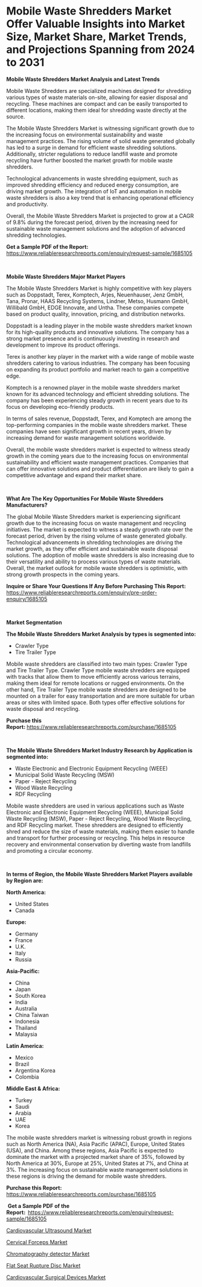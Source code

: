 <p><h1>Mobile Waste Shredders Market Offer Valuable Insights into Market Size, Market Share, Market Trends, and Projections Spanning from 2024 to 2031</h1></p><p><strong>Mobile Waste Shredders Market Analysis and Latest Trends</strong></p>
<p><p>Mobile Waste Shredders are specialized machines designed for shredding various types of waste materials on-site, allowing for easier disposal and recycling. These machines are compact and can be easily transported to different locations, making them ideal for shredding waste directly at the source.</p><p>The Mobile Waste Shredders Market is witnessing significant growth due to the increasing focus on environmental sustainability and waste management practices. The rising volume of solid waste generated globally has led to a surge in demand for efficient waste shredding solutions. Additionally, stricter regulations to reduce landfill waste and promote recycling have further boosted the market growth for mobile waste shredders.</p><p>Technological advancements in waste shredding equipment, such as improved shredding efficiency and reduced energy consumption, are driving market growth. The integration of IoT and automation in mobile waste shredders is also a key trend that is enhancing operational efficiency and productivity.</p><p>Overall, the Mobile Waste Shredders Market is projected to grow at a CAGR of 9.8% during the forecast period, driven by the increasing need for sustainable waste management solutions and the adoption of advanced shredding technologies.</p></p>
<p><strong>Get a Sample PDF of the Report:&nbsp;</strong> <a href="https://www.reliableresearchreports.com/enquiry/request-sample/1685105">https://www.reliableresearchreports.com/enquiry/request-sample/1685105</a></p>
<p>&nbsp;</p>
<p><strong>Mobile Waste Shredders Major Market Players</strong></p>
<p><p>The Mobile Waste Shredders Market is highly competitive with key players such as Doppstadt, Terex, Komptech, Arjes, Neuenhauser, Jenz GmbH, Tana, Pronar, HAAS Recycling Systems, Lindner, Metso, Husmann GmbH, Willibald GmbH, EDGE Innovate, and Untha. These companies compete based on product quality, innovation, pricing, and distribution networks.</p><p>Doppstadt is a leading player in the mobile waste shredders market known for its high-quality products and innovative solutions. The company has a strong market presence and is continuously investing in research and development to improve its product offerings.</p><p>Terex is another key player in the market with a wide range of mobile waste shredders catering to various industries. The company has been focusing on expanding its product portfolio and market reach to gain a competitive edge.</p><p>Komptech is a renowned player in the mobile waste shredders market known for its advanced technology and efficient shredding solutions. The company has been experiencing steady growth in recent years due to its focus on developing eco-friendly products.</p><p>In terms of sales revenue, Doppstadt, Terex, and Komptech are among the top-performing companies in the mobile waste shredders market. These companies have seen significant growth in recent years, driven by increasing demand for waste management solutions worldwide.</p><p>Overall, the mobile waste shredders market is expected to witness steady growth in the coming years due to the increasing focus on environmental sustainability and efficient waste management practices. Companies that can offer innovative solutions and product differentiation are likely to gain a competitive advantage and expand their market share.</p></p>
<p>&nbsp;</p>
<p><strong>What Are The Key Opportunities For Mobile Waste Shredders Manufacturers?</strong></p>
<p><p>The global Mobile Waste Shredders market is experiencing significant growth due to the increasing focus on waste management and recycling initiatives. The market is expected to witness a steady growth rate over the forecast period, driven by the rising volume of waste generated globally. Technological advancements in shredding technologies are driving the market growth, as they offer efficient and sustainable waste disposal solutions. The adoption of mobile waste shredders is also increasing due to their versatility and ability to process various types of waste materials. Overall, the market outlook for mobile waste shredders is optimistic, with strong growth prospects in the coming years.</p></p>
<p><strong>Inquire or Share Your Questions If Any Before Purchasing This Report:</strong> <a href="https://www.reliableresearchreports.com/enquiry/pre-order-enquiry/1685105">https://www.reliableresearchreports.com/enquiry/pre-order-enquiry/1685105</a></p>
<p>&nbsp;</p>
<p><strong>Market Segmentation</strong></p>
<p><strong>The Mobile Waste Shredders Market Analysis by types is segmented into:</strong></p>
<p><ul><li>Crawler Type</li><li>Tire Trailer Type</li></ul></p>
<p><p>Mobile waste shredders are classified into two main types: Crawler Type and Tire Trailer Type. Crawler Type mobile waste shredders are equipped with tracks that allow them to move efficiently across various terrains, making them ideal for remote locations or rugged environments. On the other hand, Tire Trailer Type mobile waste shredders are designed to be mounted on a trailer for easy transportation and are more suitable for urban areas or sites with limited space. Both types offer effective solutions for waste disposal and recycling.</p></p>
<p><strong>Purchase this Report:&nbsp;</strong><a href="https://www.reliableresearchreports.com/purchase/1685105">https://www.reliableresearchreports.com/purchase/1685105</a></p>
<p>&nbsp;</p>
<p><strong>The Mobile Waste Shredders Market Industry Research by Application is segmented into:</strong></p>
<p><ul><li>Waste Electronic and Electronic Equipment Recycling (WEEE)</li><li>Municipal Solid Waste Recycling (MSW)</li><li>Paper - Reject Recycling</li><li>Wood Waste Recycling</li><li>RDF Recycling</li></ul></p>
<p><p>Mobile waste shredders are used in various applications such as Waste Electronic and Electronic Equipment Recycling (WEEE), Municipal Solid Waste Recycling (MSW), Paper - Reject Recycling, Wood Waste Recycling, and RDF Recycling market. These shredders are designed to efficiently shred and reduce the size of waste materials, making them easier to handle and transport for further processing or recycling. This helps in resource recovery and environmental conservation by diverting waste from landfills and promoting a circular economy.</p></p>
<p>&nbsp;</p>
<p><strong>In terms of Region, the Mobile Waste Shredders Market Players available by Region are:</strong></p>
<p>
    <p> <strong> North America: </strong>
        <ul>
            <li>United States</li>
            <li>Canada</li>
        </ul>
        </p> 
    <p> <strong> Europe: </strong>
        <ul>
            <li>Germany</li>
            <li>France</li>
            <li>U.K.</li>
            <li>Italy</li>
            <li>Russia</li>
        </ul>
        </p> 
    <p> <strong> Asia-Pacific: </strong>
        <ul>
            <li>China</li>
            <li>Japan</li>
            <li>South Korea</li>
            <li>India</li>
            <li>Australia</li>
            <li>China Taiwan</li>
            <li>Indonesia</li>
            <li>Thailand</li>
            <li>Malaysia</li>
        </ul>
        </p> 
    <p> <strong> Latin America: </strong>
        <ul>
            <li>Mexico</li>
            <li>Brazil</li>
            <li>Argentina Korea</li>
            <li>Colombia</li>
        </ul>
        </p> 
    <p> <strong> Middle East & Africa: </strong>
        <ul>
            <li>Turkey</li>
            <li>Saudi</li>
            <li>Arabia</li>
            <li>UAE</li>
            <li>Korea</li>
        </ul>
    </p>
    </p>
<p><p>The mobile waste shredders market is witnessing robust growth in regions such as North America (NA), Asia Pacific (APAC), Europe, United States (USA), and China. Among these regions, Asia Pacific is expected to dominate the market with a projected market share of 35%, followed by North America at 30%, Europe at 25%, United States at 7%, and China at 3%. The increasing focus on sustainable waste management solutions in these regions is driving the demand for mobile waste shredders.</p></p>
<p><strong>Purchase this Report: </strong><a href="https://www.reliableresearchreports.com/purchase/1685105">https://www.reliableresearchreports.com/purchase/1685105</a></p>
<p>&nbsp;<strong>Get a Sample PDF of the Report:&nbsp;&nbsp;</strong><a href="https://www.reliableresearchreports.com/enquiry/request-sample/1685105">https://www.reliableresearchreports.com/enquiry/request-sample/1685105</a></p>
<p><strong></strong></p>
<p><p><a href="https://medium.com/@desmondmraz1/cardiovascular-ultrasound-nbsp-market-focuses-on-market-share-size-and-projected-forecast-till-a40659bfde4d">Cardiovascular Ultrasound Market</a></p><p><a href="https://medium.com/@desmondmraz1/cervical-forceps-market-analysis-its-cagr-market-segmentation-and-global-industry-overview-f008374bdf37">Cervical Forceps Market</a></p><p><a href="https://medium.com/@desmondmraz1/chromatography-detector-market-competitive-analysis-market-trends-and-forecast-to-2031-350cef75f800">Chromatography detector Market</a></p><p><a href="https://github.com/jj19131/Market-Research-Report-List-1/blob/main/flat-seat-rupture-disc-market.md">Flat Seat Rupture Disc Market</a></p><p><a href="https://medium.com/@desmondmraz1/cardiovascular-surgical-devices-nbsp-market-focuses-on-market-share-size-and-projected-forecast-29df8052e47d">Cardiovascular Surgical Devices Market</a></p></p>